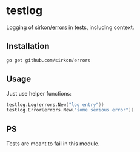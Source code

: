 # testlog
Logging of [sirkon/errors](https://github.com/sirkon/errors) in tests, including context.

## Installation

```shell
go get github.com/sirkon/errors
```

## Usage

Just use helper functions:

```go
testlog.Log(errors.New("log entry"))
testlog.Error(errors.New("some serious error"))
```

## PS

Tests are meant to fail in this module.


